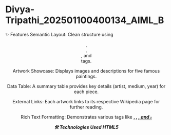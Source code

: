 # Divya-Tripathi_202501100400134_AIML_B

✨ Features
Semantic Layout: Clean structure using <header>, <main>, <footer>, and <section> tags.

Artwork Showcase: Displays images and descriptions for five famous paintings.

Data Table: A summary table provides key details (artist, medium, year) for each piece.

External Links: Each artwork links to its respective Wikipedia page for further reading.

Rich Text Formatting: Demonstrates various tags like <strong>, <em>, <ins>, and <del>.

🛠️ Technologies Used
HTML5


